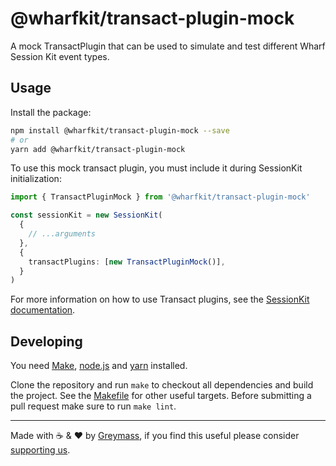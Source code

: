 # @wharfkit/transact-plugin-mock

A mock TransactPlugin that can be used to simulate and test different Wharf Session Kit event types.

## Usage

Install the package:

```bash
npm install @wharfkit/transact-plugin-mock --save
# or
yarn add @wharfkit/transact-plugin-mock
```

To use this mock transact plugin, you must include it during SessionKit initialization:

```ts
import { TransactPluginMock } from '@wharfkit/transact-plugin-mock'

const sessionKit = new SessionKit(
  {
    // ...arguments
  },
  {
    transactPlugins: [new TransactPluginMock()],
  }
)
```

For more information on how to use Transact plugins, see the [SessionKit documentation](https://wharfkit.com/docs/session-kit/plugin-transact).

## Developing

You need [Make](https://www.gnu.org/software/make/), [node.js](https://nodejs.org/en/) and [yarn](https://classic.yarnpkg.com/en/docs/install) installed.

Clone the repository and run `make` to checkout all dependencies and build the project. See the [Makefile](./Makefile) for other useful targets. Before submitting a pull request make sure to run `make lint`.

---

Made with ☕️ & ❤️ by [Greymass](https://greymass.com), if you find this useful please consider [supporting us](https://greymass.com/support-us).
